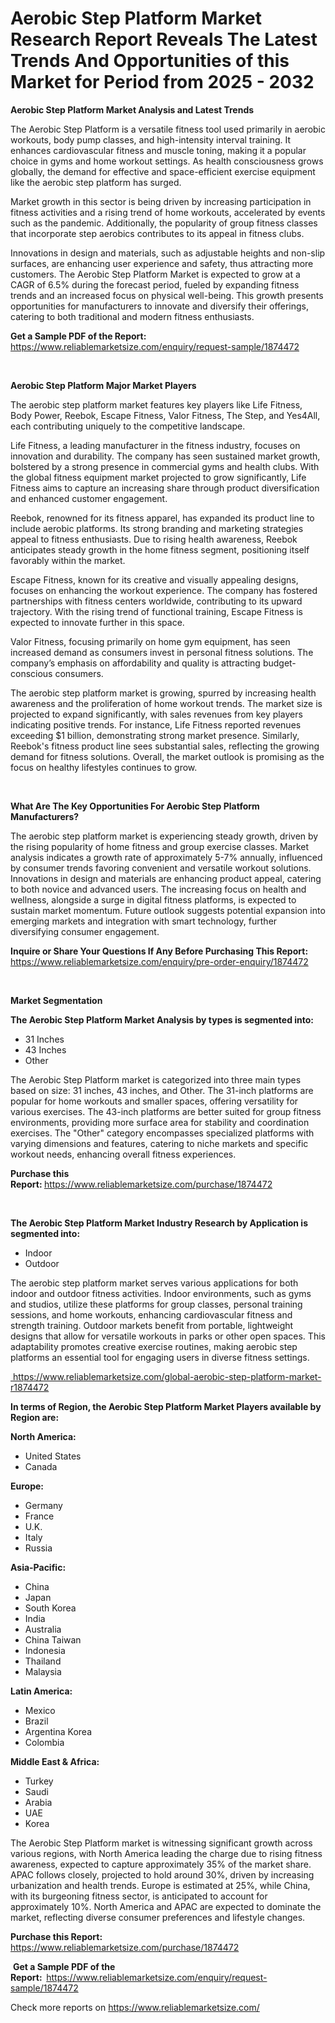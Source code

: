 <p><h1>Aerobic Step Platform Market Research Report Reveals The Latest Trends And Opportunities of this Market for Period from 2025 - 2032</h1></p><p><strong>Aerobic Step Platform Market Analysis and Latest Trends</strong></p>
<p><p>The Aerobic Step Platform is a versatile fitness tool used primarily in aerobic workouts, body pump classes, and high-intensity interval training. It enhances cardiovascular fitness and muscle toning, making it a popular choice in gyms and home workout settings. As health consciousness grows globally, the demand for effective and space-efficient exercise equipment like the aerobic step platform has surged.</p><p>Market growth in this sector is being driven by increasing participation in fitness activities and a rising trend of home workouts, accelerated by events such as the pandemic. Additionally, the popularity of group fitness classes that incorporate step aerobics contributes to its appeal in fitness clubs. </p><p>Innovations in design and materials, such as adjustable heights and non-slip surfaces, are enhancing user experience and safety, thus attracting more customers. The Aerobic Step Platform Market is expected to grow at a CAGR of 6.5% during the forecast period, fueled by expanding fitness trends and an increased focus on physical well-being. This growth presents opportunities for manufacturers to innovate and diversify their offerings, catering to both traditional and modern fitness enthusiasts.</p></p>
<p><strong>Get a Sample PDF of the Report:&nbsp;</strong> <a href="https://www.reliablemarketsize.com/enquiry/request-sample/1874472?utm_campaign=2278&utm_medium=2&utm_source=Github&utm_content=ia&utm_term=09022025&utm_id=aerobic-step-platform">https://www.reliablemarketsize.com/enquiry/request-sample/1874472</a></p>
<p>&nbsp;</p>
<p><strong>Aerobic Step Platform Major Market Players</strong></p>
<p><p>The aerobic step platform market features key players like Life Fitness, Body Power, Reebok, Escape Fitness, Valor Fitness, The Step, and Yes4All, each contributing uniquely to the competitive landscape.</p><p>Life Fitness, a leading manufacturer in the fitness industry, focuses on innovation and durability. The company has seen sustained market growth, bolstered by a strong presence in commercial gyms and health clubs. With the global fitness equipment market projected to grow significantly, Life Fitness aims to capture an increasing share through product diversification and enhanced customer engagement.</p><p>Reebok, renowned for its fitness apparel, has expanded its product line to include aerobic platforms. Its strong branding and marketing strategies appeal to fitness enthusiasts. Due to rising health awareness, Reebok anticipates steady growth in the home fitness segment, positioning itself favorably within the market.</p><p>Escape Fitness, known for its creative and visually appealing designs, focuses on enhancing the workout experience. The company has fostered partnerships with fitness centers worldwide, contributing to its upward trajectory. With the rising trend of functional training, Escape Fitness is expected to innovate further in this space.</p><p>Valor Fitness, focusing primarily on home gym equipment, has seen increased demand as consumers invest in personal fitness solutions. The company’s emphasis on affordability and quality is attracting budget-conscious consumers.</p><p>The aerobic step platform market is growing, spurred by increasing health awareness and the proliferation of home workout trends. The market size is projected to expand significantly, with sales revenues from key players indicating positive trends. For instance, Life Fitness reported revenues exceeding $1 billion, demonstrating strong market presence. Similarly, Reebok's fitness product line sees substantial sales, reflecting the growing demand for fitness solutions. Overall, the market outlook is promising as the focus on healthy lifestyles continues to grow.</p></p>
<p>&nbsp;</p>
<p><strong>What Are The Key Opportunities For Aerobic Step Platform Manufacturers?</strong></p>
<p><p>The aerobic step platform market is experiencing steady growth, driven by the rising popularity of home fitness and group exercise classes. Market analysis indicates a growth rate of approximately 5-7% annually, influenced by consumer trends favoring convenient and versatile workout solutions. Innovations in design and materials are enhancing product appeal, catering to both novice and advanced users. The increasing focus on health and wellness, alongside a surge in digital fitness platforms, is expected to sustain market momentum. Future outlook suggests potential expansion into emerging markets and integration with smart technology, further diversifying consumer engagement.</p></p>
<p><strong>Inquire or Share Your Questions If Any Before Purchasing This Report:</strong> <a href="https://www.reliablemarketsize.com/enquiry/pre-order-enquiry/1874472?utm_campaign=2278&utm_medium=2&utm_source=Github&utm_content=ia&utm_term=09022025&utm_id=aerobic-step-platform">https://www.reliablemarketsize.com/enquiry/pre-order-enquiry/1874472</a></p>
<p>&nbsp;</p>
<p><strong>Market Segmentation</strong></p>
<p><strong>The Aerobic Step Platform Market Analysis by types is segmented into:</strong></p>
<p><ul><li>31 Inches</li><li>43 Inches</li><li>Other</li></ul></p>
<p><p>The Aerobic Step Platform market is categorized into three main types based on size: 31 inches, 43 inches, and Other. The 31-inch platforms are popular for home workouts and smaller spaces, offering versatility for various exercises. The 43-inch platforms are better suited for group fitness environments, providing more surface area for stability and coordination exercises. The "Other" category encompasses specialized platforms with varying dimensions and features, catering to niche markets and specific workout needs, enhancing overall fitness experiences.</p></p>
<p><strong>Purchase this Report:&nbsp;</strong><a href="https://www.reliablemarketsize.com/purchase/1874472?utm_campaign=2278&utm_medium=2&utm_source=Github&utm_content=ia&utm_term=09022025&utm_id=aerobic-step-platform">https://www.reliablemarketsize.com/purchase/1874472</a></p>
<p>&nbsp;</p>
<p><strong>The Aerobic Step Platform Market Industry Research by Application is segmented into:</strong></p>
<p><ul><li>Indoor</li><li>Outdoor</li></ul></p>
<p><p>The aerobic step platform market serves various applications for both indoor and outdoor fitness activities. Indoor environments, such as gyms and studios, utilize these platforms for group classes, personal training sessions, and home workouts, enhancing cardiovascular fitness and strength training. Outdoor markets benefit from portable, lightweight designs that allow for versatile workouts in parks or other open spaces. This adaptability promotes creative exercise routines, making aerobic step platforms an essential tool for engaging users in diverse fitness settings.</p></p>
<p><a href="https://www.reliablemarketsize.com/global-aerobic-step-platform-market-r1874472?utm_campaign=2278&utm_medium=2&utm_source=Github&utm_content=ia&utm_term=09022025&utm_id=aerobic-step-platform">&nbsp;https://www.reliablemarketsize.com/global-aerobic-step-platform-market-r1874472</a></p>
<p><strong>In terms of Region, the Aerobic Step Platform Market Players available by Region are:</strong></p>
<p>
    <p> <strong> North America: </strong>
        <ul>
            <li>United States</li>
            <li>Canada</li>
        </ul>
        </p> 
    <p> <strong> Europe: </strong>
        <ul>
            <li>Germany</li>
            <li>France</li>
            <li>U.K.</li>
            <li>Italy</li>
            <li>Russia</li>
        </ul>
        </p> 
    <p> <strong> Asia-Pacific: </strong>
        <ul>
            <li>China</li>
            <li>Japan</li>
            <li>South Korea</li>
            <li>India</li>
            <li>Australia</li>
            <li>China Taiwan</li>
            <li>Indonesia</li>
            <li>Thailand</li>
            <li>Malaysia</li>
        </ul>
        </p> 
    <p> <strong> Latin America: </strong>
        <ul>
            <li>Mexico</li>
            <li>Brazil</li>
            <li>Argentina Korea</li>
            <li>Colombia</li>
        </ul>
        </p> 
    <p> <strong> Middle East & Africa: </strong>
        <ul>
            <li>Turkey</li>
            <li>Saudi</li>
            <li>Arabia</li>
            <li>UAE</li>
            <li>Korea</li>
        </ul>
    </p>
    </p>
<p><p>The Aerobic Step Platform market is witnessing significant growth across various regions, with North America leading the charge due to rising fitness awareness, expected to capture approximately 35% of the market share. APAC follows closely, projected to hold around 30%, driven by increasing urbanization and health trends. Europe is estimated at 25%, while China, with its burgeoning fitness sector, is anticipated to account for approximately 10%. North America and APAC are expected to dominate the market, reflecting diverse consumer preferences and lifestyle changes.</p></p>
<p><strong>Purchase this Report: </strong><a href="https://www.reliablemarketsize.com/purchase/1874472?utm_campaign=2278&utm_medium=2&utm_source=Github&utm_content=ia&utm_term=09022025&utm_id=aerobic-step-platform">https://www.reliablemarketsize.com/purchase/1874472</a></p>
<p>&nbsp;<strong>Get a Sample PDF of the Report:&nbsp;&nbsp;</strong><a href="https://www.reliablemarketsize.com/enquiry/request-sample/1874472?utm_campaign=2278&utm_medium=2&utm_source=Github&utm_content=ia&utm_term=09022025&utm_id=aerobic-step-platform">https://www.reliablemarketsize.com/enquiry/request-sample/1874472</a></p>
<p><strong></strong></p>
<p>Check more reports on <a href="https://www.reliablemarketsize.com/?utm_campaign=2278&utm_medium=2&utm_source=Github&utm_content=ia&utm_term=09022025&utm_id=aerobic-step-platform">https://www.reliablemarketsize.com/</a></p>